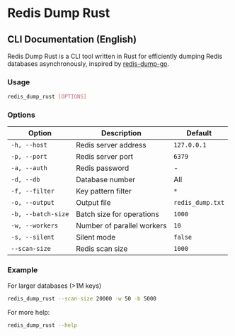# Redis Dump Rust

## CLI Documentation (English)

Redis Dump Rust is a CLI tool written in Rust for efficiently dumping Redis databases asynchronously, inspired by [redis-dump-go](https://github.com/yannh/redis-dump-go).

### Usage

```bash
redis_dump_rust [OPTIONS]
```

### Options

| Option              | Description                      | Default           |
|---------------------|----------------------------------|-------------------|
| `-h, --host`        | Redis server address              | `127.0.0.1`       |
| `-p, --port`        | Redis server port                 | `6379`            |
| `-a, --auth`        | Redis password                    | -                 |
| `-d, --db`          | Database number                   | All               |
| `-f, --filter`      | Key pattern filter                | `*`               |
| `-o, --output`      | Output file                       | `redis_dump.txt`  |
| `-b, --batch-size`  | Batch size for operations         | `1000`            |
| `-w, --workers`     | Number of parallel workers        | `10`              |
| `-s, --silent`      | Silent mode                       | `false`           |
| `--scan-size`       | Redis scan size                   | `1000`            |

### Example

For larger databases (>1M keys)

```bash
redis_dump_rust --scan-size 20000 -w 50 -b 5000
```

For more help:

```bash
redis_dump_rust --help
```

